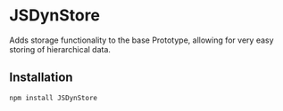 # JSDynStore

Adds storage functionality to the base Prototype, allowing for very easy storing of hierarchical data.

## Installation

```bash
npm install JSDynStore
```
